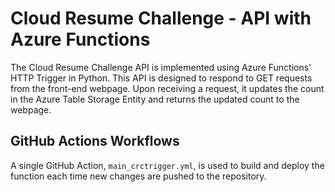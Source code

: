 # Cloud Resume Challenge - API with Azure Functions

The Cloud Resume Challenge API is implemented using Azure Functions' HTTP Trigger in Python. This API is designed to respond to GET requests from the front-end webpage. Upon receiving a request, it updates the count in the Azure Table Storage Entity and returns the updated count to the webpage.

## GitHub Actions Workflows

A single GitHub Action, `main_crctrigger.yml`, is used to build and deploy the function each time new changes are pushed to the repository. 
